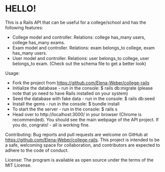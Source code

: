 # HELLO!

This is a Rails API that can be useful for a college/school and has the following features:
* College model and controller. Relations: college has_many users, college has_many exams.
* Exam model and controller. Relations: exam belongs_to college, exam has_many users.
* User model and controller. Relations: user belongs_to college, user belongs_to exam.
(Check out the schema file to get a better look)

Usage:
* Fork the project from https://github.com/Elena-Weber/college-rails
* Initialize the database - run  in the console: 
$ rails db:migrate
(please note that yo need to have Rails installed on your system)
* Seed the database with fake data - run  in the console: 
$ rails db:seed
* Install the gems - run in the console: 
$ bundle install
* To start the the server - run in the console:
$ rails s
* Head over to http://localhost:3000/ in your browser (Chrome is recommended). You should see the main webpage of the API project. If you do, congrats! - all is working fine.

Contributing:
Bug reports and pull requests are welcome on GitHub at https://github.com/Elena-Weber/college-rails. This project is intended to be a safe, welcoming space for collaboration, and contributors are expected to adhere to the code of conduct.

License:
The program is available as open source under the terms of the MIT License.